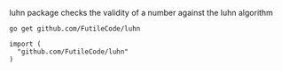 luhn package checks the validity of a number against the luhn algorithm

```
go get github.com/FutileCode/luhn
```
```
import (
  "github.com/FutileCode/luhn"
)
```
